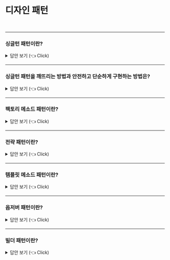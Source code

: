 # 디자인 패턴
<br>


-----------------------

### 싱글턴 패턴이란?

<details>
   <summary> 답안 보기 (👈 Click)</summary>
<br />

+ 오직 하나의 인스턴스만을 제공하는 디자인 패턴을 의미합니다.  
  싱글턴 클래스는 다음과 같이 선언할 수 있습니다. 
  
  
      public class Settings {

        private Settings() {}
    
        public static Settings getInstance(){
    	    return new Settings();
        }
    
      }  
   
 위와 같이 선언하면 문제점은 매번 다른 객체를 생성한다는 점입니다.   
 이 경우 코드를 다음과 같이 수정할 수 있습니다. 
   
      public class Settings{

        private static Settings instance;
    
        private Settings(){}
    
        public static Settings getInstance(){
    	    if(instance == null){
                instance = new Settings();
          }
        
          return instance;
        }
      }

 위와 같이 선언했을 때도 문제가 발생하는데, 멀티스레드 환경에서 안전하지 않다는 점입니다.    
 예를 들어, 두 개의 스레드가 동시에 if(instance == null)에 접근했을 때, 두 개의 객체가 생성될 수 있습니다. <br> 
 이를 해결하기 위한 첫 번째 방법으로는 synchronized 키워드를 통해 메소드를 동기화하는 것입니다. 
 
     public class Settings{

        private static Settings instance;
    
        private Settings(){}
    
        public static synchronized Settings getInstance(){
    	    if(instance == null){
        	    instance = new Settings();
          }
        
            return instance;
        }
    }
   
   
- 위 방법의 단점은 메소드 실행 시 synchronized 처리로 인해, 성능 상 불이익이 발생할 수 있다는 점입니다. 
  이 경우 코드를 다음과 같이 수정할 수 있습니다. 이러한 방식을 이른 초기화(eager initialization)이라고 합니다.
  이 방식은 스레드 안전(thread safe)합니다.  
     
        public class Settings{

        private static final Settings INSTANCE = new Settings();
    
        private Settings(){}
    
        public static Settings getInstance(){     
            return INSTANCE;
        }
        }



</details>

-----------------------

### 싱글턴 패턴을 깨뜨리는 방법과 안전하고 단순하게 구현하는 방법은?

<details>
   <summary> 답안 보기 (👈 Click)</summary>
<br />

+  
</details>


-----------------------

### 팩토리 메소드 패턴이란?

<details>
   <summary> 답안 보기 (👈 Click)</summary>
<br />

+  
</details>


-----------------------


### 전략 패턴이란?

<details>
   <summary> 답안 보기 (👈 Click)</summary>
<br />

+  
</details>

-----------------------

### 템플릿 메소드 패턴이란?

<details>
   <summary> 답안 보기 (👈 Click)</summary>
<br />

-----------------------
+  
</details>


-----------------------

### 옵저버 패턴이란?

<details>
   <summary> 답안 보기 (👈 Click)</summary>
<br />

+ 옵저버 패턴은 한 객체의 상태가 바뀌면 그 객체에 의존하는 다른 객체에게 연락이 가고 <br>
  자동으로 내용이 갱신되는 방식으로 일대다(one-to-many) 의존성을 정의합니다. <br>
  주제와 옵저버로 일대다 관계가 정의되고, 옵저버는 주제에 딸려 있으며, <br> 
  주제의 상태가 바뀌면 옵저버에게 정보가 전달됩니다. <br>
   
  옵저버 패턴은 여러 가지 방법으로 구현할 수 있지만, 보통은 주제 인터페이스와 옵저버 인터페이스가 들어 있는 <br>
  클래스 디자인으로 구현합니다. 
</details>

-----------------------

### 빌더 패턴이란?

<details>
   <summary> 답안 보기 (👈 Click)</summary>
<br />

+  
</details>
